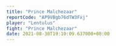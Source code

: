 ```yaml
---
title: "Prince Malchezaar"
reportCode: "AP9VBgb76dTW3Fxj"
player: "Lentulus"
fight: "Prince Malchezaar"
date: 2021-08-30T19:10:09.637000+00:00
---
```

